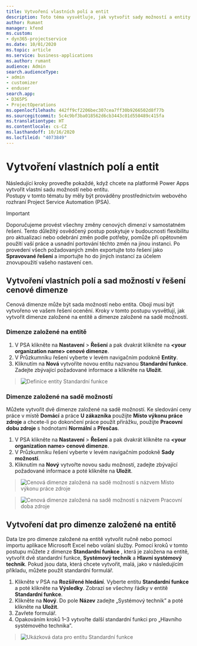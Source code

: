 ```yaml
---
title: Vytvoření vlastních polí a entit
description: Toto téma vysvětluje, jak vytvořit sady možností a entity ve vlastním řešení na platformě Power Apps.
author: Rumant
manager: kfend
ms.custom:
- dyn365-projectservice
ms.date: 10/01/2020
ms.topic: article
ms.service: business-applications
ms.author: rumant
audience: Admin
search.audienceType:
- admin
- customizer
- enduser
search.app:
- D365PS
- ProjectOperations
ms.openlocfilehash: 442ff9cf2206bec307cea7ff30b9266502d8f77b
ms.sourcegitcommit: 5c4c9bf3ba018562d6cb3443c01d550489c415fa
ms.translationtype: HT
ms.contentlocale: cs-CZ
ms.lasthandoff: 10/16/2020
ms.locfileid: "4073849"
---
```

# <a name="create-custom-fields-and-entities"></a>Vytvoření vlastních polí a entit 

Následující kroky proveďte pokaždé, když chcete na platformě Power Apps vytvořit vlastní sadu možností nebo entitu.  
Postupy v tomto tématu by měly být prováděny prostřednictvím webového rozhraní Project Service Automation (PSA).

> [!IMPORTANT]
> Doporučujeme provést všechny změny cenových dimenzí v samostatném řešení. Tento důležitý osvědčený postup poskytuje v budoucnosti flexibilitu pro aktualizaci nebo odebrání změn podle potřeby, pomůže při opětovném použití vaší práce a usnadní portování těchto změn na jinou instanci. Po provedení všech požadovaných změn exportujte toto řešení jako **Spravované řešení** a importujte ho do jiných instancí za účelem znovupoužití vašeho nastavení cen.

  
## <a name="create-custom-fields-and-option-sets-in-the-pricing-dimension-solution"></a>Vytvoření vlastních polí a sad možností v řešení cenové dimenze

Cenová dimenze může být sada možností nebo entita. Obojí musí být vytvořeno ve vašem řešení ocenění. Kroky v tomto postupu vysvětlují, jak vytvořit dimenze založené na entitě a dimenze založené na sadě možností.

### <a name="entity-based-dimensions"></a>Dimenze založené na entitě

1. V PSA klikněte na **Nastavení** > **Řešení** a pak dvakrát klikněte na **\<your organization name> cenové dimenze**.
2. V Průzkumníku řešení vyberte v levém navigačním podokně **Entity**.
3. Kliknutím na **Nová** vytvoříte novou entitu nazvanou **Standardní funkce**. Zadejte zbývající požadované informace a klikněte na **Uložit**.

> ![Definice entity Standardní funkce](media/Standard-Title-entity-definition.png)


### <a name="option-set-based-dimensions"></a>Dimenze založené na sadě možností 
Můžete vytvořit dvě dimenze založené na sadě možností. Ke sledování ceny práce v místě **Domácí** a práce **U zákazníka** použijte **Místo výkonu práce zdroje** a chcete-li po dokončení práce použít přirážku, použijte **Pracovní dobu zdroje** s hodnotami **Normální** a **Přesčas**.


1. V PSA klikněte na **Nastavení** > **Řešení** a pak dvakrát klikněte na **\<your organization name> cenové dimenze**. 
2. V Průzkumníku řešení vyberte v levém navigačním podokně **Sady možností**. 
3. Kliknutím na **Nový** vytvořte novou sadu možností, zadejte zbývající požadované informace a poté klikněte na **Uložit**.

> ![Cenová dimenze založená na sadě možností s názvem Místo výkonu práce zdroje ](media/Option-set-PD-called-Resource-Work-Location.png)

> ![Cenová dimenze založená na sadě možností s názvem Pracovní doba zdroje ](media/Option-set-PD-called-Resource-Work-Hours.PNG)


## <a name="create-data-for-entity-based-dimensions"></a>Vytvoření dat pro dimenze založené na entitě

Data lze pro dimenze založené na entitě vytvořit ručně nebo pomocí importu aplikace Microsoft Excel nebo volání služby. Pomocí kroků v tomto postupu můžete z dimenze **Standardní funkce** , která je založena na entitě, vytvořit dvě standardní funkce, **Systémový technik** a **Hlavní systémový technik**. Pokud jsou data, která chcete vytvořit, malá, jako v následujícím příkladu, můžete použít standardní formulář.

1. Klikněte v PSA na **Rozšířené hledání**. Vyberte entitu **Standardní funkce** a poté klikněte na **Výsledky**. Zobrazí se všechny řádky v entitě **Standardní funkce**.
2. Klikněte na **Nový**. Do pole **Název** zadejte „Systémový technik” a poté klikněte na **Uložit**.
3. Zavřete formulář. 
4. Opakováním kroků 1–3 vytvořte další standardní funkci pro „Hlavního systémového technika”.

> ![Ukázková data pro entitu Standardní funkce ](media/ST-data.png)


